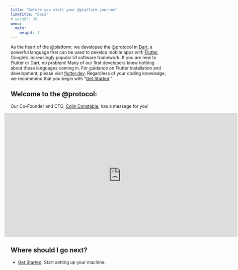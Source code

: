 ```yaml
---
title: "Before you start your @platform journey"
linkTitle: "Docs"
# weight: 20
menu:
  main:
    weight: 1
---
```


As the heart of the @platform, we developed the @protocol in [Dart](https://dart.dev/), a powerful language that can be used to develop mobile apps with [Flutter](https://flutter.dev/), Google’s increasingly popular UI software framework. If you are new to Flutter or Dart, no problem! Many of our first developers knew nothing about these languages coming in. For guidance on Flutter installation and development, please visit [flutter.dev](https://flutter.dev). Regardless of your coding knowledge, we recommend that you begin with “[Get Started](/docs/get-started/).”


## Welcome to the @protocol:
Our Co-Founder and CTO, [Colin Constable](https://www.linkedin.com/in/colinconstable/), has a message for you!

<iframe src="https://player.vimeo.com/video/472448831?title=0&amp;byline=0&amp;portrait=0" class="video-frame" style="position:relative;top:0;left:-20px;width:750px;height:400px;" frameborder="0" allow="autoplay; fullscreen" allowfullscreen="true"></iframe>


## Where should I go next?

* [Get Started](/docs/get-started/): Start setting up your machine.
